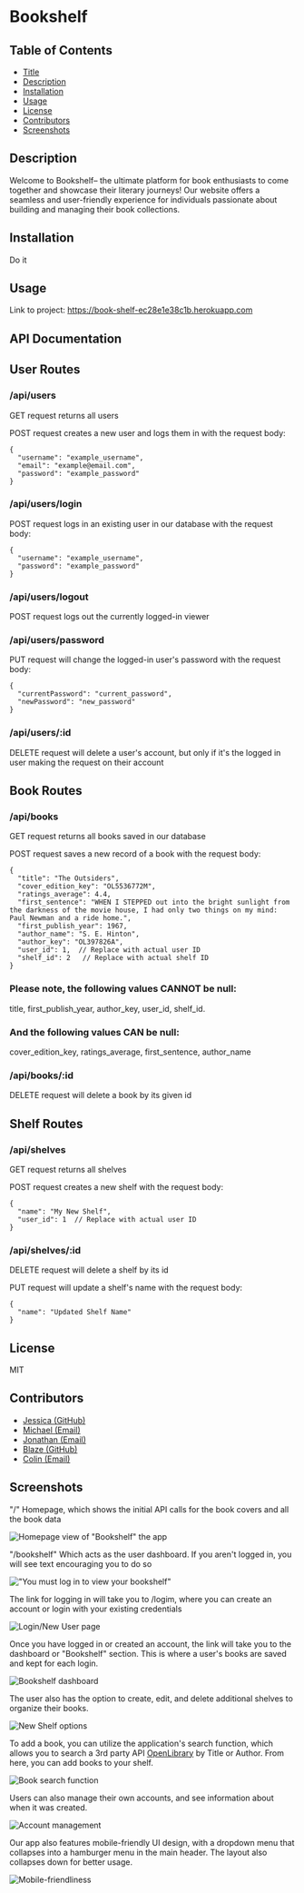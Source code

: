 # Bookshelf

## Table of Contents

- [Title](#title)
- [Description](#description)
- [Installation](#installation)
- [Usage](#usage)
- [License](#license)
- [Contributors](#contributors)
- [Screenshots](#screenshots)

## Description

Welcome to Bookshelf– the ultimate platform for book enthusiasts to come together and showcase their literary journeys! Our website offers a seamless and user-friendly experience for individuals passionate about building and managing their book collections.

## Installation

Do it

## Usage

Link to project: https://book-shelf-ec28e1e38c1b.herokuapp.com

## API Documentation

## User Routes

### /api/users

GET request returns all users

POST request creates a new user and logs them in with the request body:

    {
      "username": "example_username",
      "email": "example@email.com",
      "password": "example_password"
    }

### /api/users/login

POST request logs in an existing user in our database with the request body:

    {
      "username": "example_username",
      "password": "example_password"
    }

### /api/users/logout

POST request logs out the currently logged-in viewer

### /api/users/password

PUT request will change the logged-in user's password with the request body:

    {
      "currentPassword": "current_password",
      "newPassword": "new_password"
    }

### /api/users/:id

DELETE request will delete a user's account, but only if it's the logged in user making the request on their account

## Book Routes

### /api/books

GET request returns all books saved in our database

POST request saves a new record of a book with the request body:

    {
      "title": "The Outsiders",
      "cover_edition_key": "OL5536772M",
      "ratings_average": 4.4,
      "first_sentence": "WHEN I STEPPED out into the bright sunlight from the darkness of the movie house, I had only two things on my mind: Paul Newman and a ride home.",
      "first_publish_year": 1967,
      "author_name": "S. E. Hinton",
      "author_key": "OL397826A",
      "user_id": 1,  // Replace with actual user ID
      "shelf_id": 2   // Replace with actual shelf ID
    }

### Please note, the following values CANNOT be null:

title, first_publish_year, author_key, user_id, shelf_id.

### And the following values CAN be null:

cover_edition_key, ratings_average, first_sentence, author_name

### /api/books/:id

DELETE request will delete a book by its given id

## Shelf Routes

### /api/shelves

GET request returns all shelves

POST request creates a new shelf with the request body:

    {
      "name": "My New Shelf",
      "user_id": 1  // Replace with actual user ID
    }

### /api/shelves/:id

DELETE request will delete a shelf by its id

PUT request will update a shelf's name with the request body:

    {
      "name": "Updated Shelf Name"
    }

## License

MIT

## Contributors

- [Jessica (GitHub)](https://github.com/Jessmica11)
- [Michael (Email)](mailto:mlevey92@gmail.com)
- [Jonathan (Email)](mailto:jonathanacciarito@gmail.com)
- [Blaze (GitHub)](https://github.com/Concentratedcreatives)
- [Colin (Email)](mailto:Crent0699@mail.com)

## Screenshots

"/" Homepage, which shows the initial API calls for the book covers and all the book data

![Homepage view of "Bookshelf" the app](./public/assets/homescreen.png)

"/bookshelf" Which acts as the user dashboard. If you aren't logged in, you will see text encouraging you to do so

!["You must log in to view your bookshelf"](./public/assets/login-notice.png)

The link for logging in will take you to /logim, where you can create an account or login with your existing credentials

![Login/New User page](./public/assets/login.png)

Once you have logged in or created an account, the link will take you to the dashboard or "Bookshelf" section. This is where a user's books are saved and kept for each login.

![Bookshelf dashboard](./public/assets/bookshelf.png)

The user also has the option to create, edit, and delete additional shelves to organize their books.

![New Shelf options](./public/assets/create-shelf.png)

To add a book, you can utilize the application's search function, which allows you to search a 3rd party API [OpenLibrary](https://openlibrary.org/developers/api) by Title or Author. From here, you can add books to your shelf.

![Book search function](./public/assets/book-search.png)

Users can also manage their own accounts, and see information about when it was created.

![Account management](./public/assets/manage-account.png)

Our app also features mobile-friendly UI design, with a dropdown menu that collapses into a hamburger menu in the main header. The layout also collapses down for better usage.

![Mobile-friendliness](./public/assets/mobile-UI.png)
